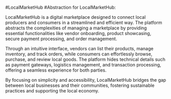 #LocalMarketHub
#Abstraction for LocalMarketHub:

LocalMarketHub is a digital marketplace designed to connect local producers and consumers in a streamlined and efficient way. The platform abstracts the complexities of managing a marketplace by providing essential functionalities like vendor onboarding, product showcasing, secure payment processing, and order management.

Through an intuitive interface, vendors can list their products, manage inventory, and track orders, while consumers can effortlessly browse, purchase, and review local goods. The platform hides technical details such as payment gateways, logistics management, and transaction processing, offering a seamless experience for both parties.

By focusing on simplicity and accessibility, LocalMarketHub bridges the gap between local businesses and their communities, fostering sustainable practices and supporting the local economy.